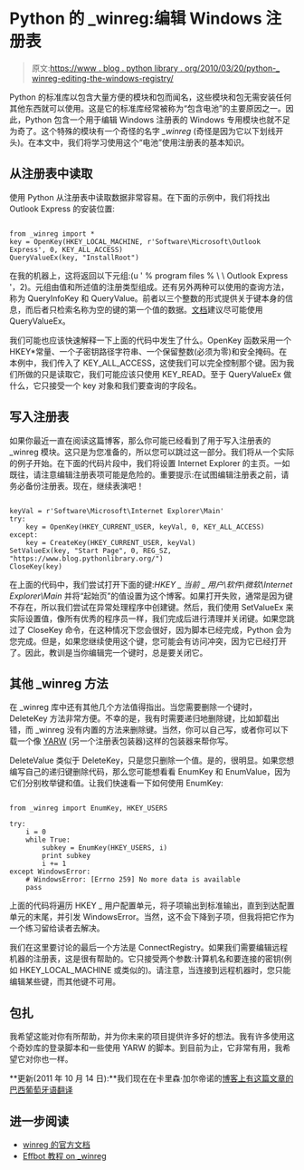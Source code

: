 # Python 的 _winreg:编辑 Windows 注册表

> 原文:[https://www . blog . python library . org/2010/03/20/python-_ winreg-editing-the-windows-registry/](https://www.blog.pythonlibrary.org/2010/03/20/pythons-_winreg-editing-the-windows-registry/)

Python 的标准库以包含大量方便的模块和包而闻名，这些模块和包无需安装任何其他东西就可以使用。这是它的标准库经常被称为“包含电池”的主要原因之一。因此，Python 包含一个用于编辑 Windows 注册表的 Windows 专用模块也就不足为奇了。这个特殊的模块有一个奇怪的名字 *_winreg* (奇怪是因为它以下划线开头)。在本文中，我们将学习使用这个“电池”使用注册表的基本知识。

## 从注册表中读取

使用 Python 从注册表中读取数据非常容易。在下面的示例中，我们将找出 Outlook Express 的安装位置:

```

from _winreg import *
key = OpenKey(HKEY_LOCAL_MACHINE, r'Software\Microsoft\Outlook Express', 0, KEY_ALL_ACCESS)
QueryValueEx(key, "InstallRoot")

```

在我的机器上，这将返回以下元组:(u ' % program files % \ \ Outlook Express '，2)。元组由值和所述值的注册类型组成。还有另外两种可以使用的查询方法，称为 QueryInfoKey 和 QueryValue。前者以三个整数的形式提供关于键本身的信息，而后者只检索名称为空的键的第一个值的数据。[文档](http://docs.python.org/library/_winreg.html)建议尽可能使用 QueryValueEx。

我们可能也应该快速解释一下上面的代码中发生了什么。OpenKey 函数采用一个 HKEY*常量、一个子密钥路径字符串、一个保留整数(必须为零)和安全掩码。在本例中，我们传入了 KEY_ALL_ACCESS，这使我们可以完全控制那个键。因为我们所做的只是读取它，我们可能应该只使用 KEY_READ。至于 QueryValueEx 做什么，它只接受一个 key 对象和我们要查询的字段名。

## 写入注册表

如果你最近一直在阅读这篇博客，那么你可能已经看到了用于写入注册表的 _winreg 模块。这只是为您准备的，所以您可以跳过这一部分。我们将从一个实际的例子开始。在下面的代码片段中，我们将设置 Internet Explorer 的主页。一如既往，请注意编辑注册表项可能是危险的。重要提示:在试图编辑注册表之前，请务必备份注册表。现在，继续表演吧！

```

keyVal = r'Software\Microsoft\Internet Explorer\Main'
try:
    key = OpenKey(HKEY_CURRENT_USER, keyVal, 0, KEY_ALL_ACCESS)
except:
    key = CreateKey(HKEY_CURRENT_USER, keyVal)
SetValueEx(key, "Start Page", 0, REG_SZ, "https://www.blog.pythonlibrary.org/")
CloseKey(key)

```

在上面的代码中，我们尝试打开下面的键:*HKEY _ 当前 _ 用户\软件\微软\Internet Explorer\Main* 并将“起始页”的值设置为这个博客。如果打开失败，通常是因为键不存在，所以我们尝试在异常处理程序中创建键。然后，我们使用 SetValueEx 来实际设置值，像所有优秀的程序员一样，我们完成后进行清理并关闭键。如果您跳过了 CloseKey 命令，在这种情况下您会很好，因为脚本已经完成，Python 会为您完成。但是，如果您继续使用这个键，您可能会有访问冲突，因为它已经打开了。因此，教训是当你编辑完一个键时，总是要关闭它。

## 其他 _winreg 方法

在 _winreg 库中还有其他几个方法值得指出。当您需要删除一个键时，DeleteKey 方法非常方便。不幸的是，我有时需要递归地删除键，比如卸载出错，而 _winreg 没有内置的方法来删除键。当然，你可以自己写，或者你可以下载一个像 [YARW](http://code.activestate.com/recipes/476229-yarw-yet-another-registry-wrapper/) (另一个注册表包装器)这样的包装器来帮你写。

DeleteValue 类似于 DeleteKey，只是您只删除一个值。是的，很明显。如果您想编写自己的递归键删除代码，那么您可能想看看 EnumKey 和 EnumValue，因为它们分别枚举键和值。让我们快速看一下如何使用 EnumKey:

```

from _winreg import EnumKey, HKEY_USERS

try:
    i = 0
    while True:
        subkey = EnumKey(HKEY_USERS, i)
        print subkey
        i += 1
except WindowsError:
    # WindowsError: [Errno 259] No more data is available    
    pass

```

上面的代码将遍历 HKEY _ 用户配置单元，将子项输出到标准输出，直到到达配置单元的末尾，并引发 WindowsError。当然，这不会下降到子项，但我将把它作为一个练习留给读者去解决。

我们在这里要讨论的最后一个方法是 ConnectRegistry。如果我们需要编辑远程机器的注册表，这是很有帮助的。它只接受两个参数:计算机名和要连接的密钥(例如 HKEY_LOCAL_MACHINE 或类似的)。请注意，当连接到远程机器时，您只能编辑某些键，而其他键不可用。

## 包扎

我希望这能对你有所帮助，并为你未来的项目提供许多好的想法。我有许多使用这个奇妙库的登录脚本和一些使用 YARW 的脚本。到目前为止，它非常有用，我希望它对你也一样。

**更新(2011 年 10 月 14 日):**我们现在在卡里森·加尔帝诺的[博客上有这篇文章的巴西葡萄牙语翻译](http://www.carlissongaldino.com.br/post/editando-o-registro-do-windows-em-python-com-o-winreg)

## 进一步阅读

*   [winreg 的官方文档](http://docs.python.org/library/_winreg.html)
*   [Effbot 教程 on _winreg](http://effbot.org/librarybook/winreg.htm)